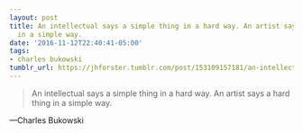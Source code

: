 ```yaml
---
layout: post
title: An intellectual says a simple thing in a hard way. An artist says a hard thing
  in a simple way.
date: '2016-11-12T22:40:41-05:00'
tags:
- charles bukowski
tumblr_url: https://jhforster.tumblr.com/post/153109157181/an-intellectual-says-a-simple-thing-in-a-hard
---
```

> An intellectual says a simple thing in a hard way. An artist says a hard thing in a simple way.

—Charles Bukowski
